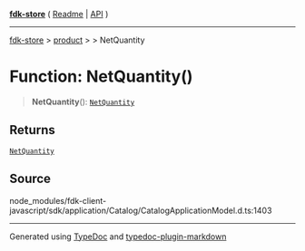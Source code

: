 [**fdk-store**](../../../README.md) ( [Readme](../../../README.md) \| [API](../../../API.md) )

---

[fdk-store](../../../API.md) > [product](../../README.md) > [<internal>](../README.md) > NetQuantity

# Function: NetQuantity()

> **NetQuantity**(): [`NetQuantity`](../type-aliases/type-alias.NetQuantity.md)

## Returns

[`NetQuantity`](../type-aliases/type-alias.NetQuantity.md)

## Source

node_modules/fdk-client-javascript/sdk/application/Catalog/CatalogApplicationModel.d.ts:1403

---

Generated using [TypeDoc](https://typedoc.org/) and [typedoc-plugin-markdown](https://www.npmjs.com/package/typedoc-plugin-markdown)
